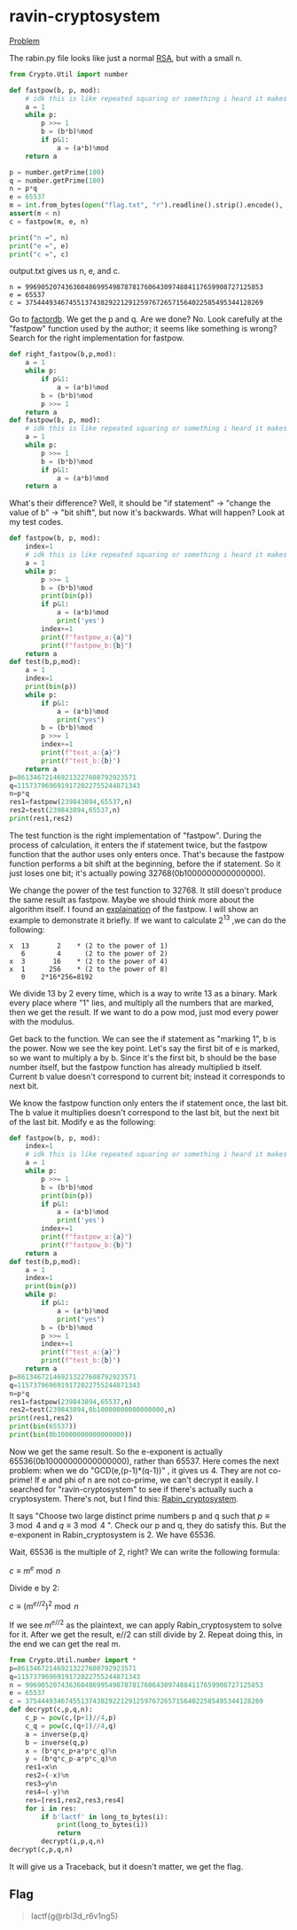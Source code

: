 # ravin-cryptosystem

[Problem](https://github.com/uclaacm/lactf-archive/tree/master/2023/crypto/ravin-cryptosystem)

The rabin.py file looks like just a normal [RSA](https://en.wikipedia.org/wiki/RSA_(cryptosystem)), but with a small n.

```python
from Crypto.Util import number

def fastpow(b, p, mod):
    # idk this is like repeated squaring or something i heard it makes pow faster
    a = 1
    while p:
        p >>= 1
        b = (b*b)%mod
        if p&1:
            a = (a*b)%mod
    return a

p = number.getPrime(100)
q = number.getPrime(100)
n = p*q
e = 65537
m = int.from_bytes(open("flag.txt", "r").readline().strip().encode(), 'big')
assert(m < n)
c = fastpow(m, e, n)

print("n =", n)
print("e =", e)
print("c =", c)
```

output.txt gives us n, e, and c.

```
n = 996905207436360486995498787817606430974884117659908727125853
e = 65537
c = 375444934674551374382922129125976726571564022585495344128269
```

Go to [factordb](http://www.factordb.com/index.php?query=996905207436360486995498787817606430974884117659908727125853). We get the p and q. Are we done? No. Look carefully at the "fastpow" function used by the author; it seems like something is wrong? Search for the right implementation for fastpow.

```python
def right_fastpow(b,p,mod):
    a = 1
    while p:
        if p&1:
            a = (a*b)%mod
        b = (b*b)%mod
        p >>= 1
    return a
def fastpow(b, p, mod):
    # idk this is like repeated squaring or something i heard it makes pow faster
    a = 1
    while p:
        p >>= 1
        b = (b*b)%mod
        if p&1:
            a = (a*b)%mod
    return a
```

What's their difference? Well, it should be "if statement" -> "change the value of b" -> "bit shift", but now it's backwards. What will happen? Look at my test codes.

```python
def fastpow(b, p, mod):
    index=1
    # idk this is like repeated squaring or something i heard it makes pow faster
    a = 1
    while p:
        p >>= 1
        b = (b*b)%mod
        print(bin(p))
        if p&1:
            a = (a*b)%mod
            print('yes')
        index+=1
        print(f"fastpow_a:{a}")
        print(f"fastpow_b:{b}")
    return a
def test(b,p,mod):
    a = 1
    index=1
    print(bin(p))
    while p:
        if p&1:
            a = (a*b)%mod
            print("yes")
        b = (b*b)%mod
        p >>= 1
        index+=1
        print(f"test_a:{a}")
        print(f"test_b:{b}")
    return a
p=861346721469213227608792923571
q=1157379696919172022755244871343
n=p*q
res1=fastpow(239843894,65537,n)
res2=test(239843894,65537,n)
print(res1,res2)
```

The test function is the right implementation of "fastpow". During the process of calculation, it enters the if statement twice, but the fastpow function that the author uses only enters once. That's because the fastpow function performs a bit shift at the beginning, before the if statement. So it just loses one bit; it's actually powing 32768(0b1000000000000000).

We change the power of the test function to 32768. It still doesn't produce the same result as fastpow. Maybe we should think more about the algorithm itself. I found an [explaination](https://www.youtube.com/watch?v=ne0gHR57qUU&list=PL8yHsr3EFj53L8sMbzIhhXSAOpuZ1Fov8&index=15) of the fastpow. I will show an example to demonstrate it briefly. If we want to calculate $2^{13}$ ,we can do the following:

```
x  13       2    * (2 to the power of 1)
   6        4      (2 to the power of 2)
x  3       16    * (2 to the power of 4)
x  1      256    * (2 to the power of 8)
   0    2*16*256=8192
```

We divide 13 by 2 every time, which is a way to write 13 as a binary. Mark every place where "1" lies, and multiply all the numbers that are marked, then we get the result. If we want to do a pow mod, just mod every power with the modulus.

Get back to the function. We can see the if statement as "marking 1", b is the power. Now we see the key point. Let's say the first bit of e is marked, so we want to multiply a by b. Since it's the first bit, b should be the base number itself, but the fastpow function has already multiplied b itself. Current b value doesn't correspond to current bit; instead it corresponds to next bit.

We know the fastpow function only enters the if statement once, the last bit. The b value it multiplies doesn't correspond to the last bit, but the next bit of the last bit. Modify e as the following:

```python
def fastpow(b, p, mod):
    index=1
    # idk this is like repeated squaring or something i heard it makes pow faster
    a = 1
    while p:
        p >>= 1
        b = (b*b)%mod
        print(bin(p))
        if p&1:
            a = (a*b)%mod
            print('yes')
        index+=1
        print(f"fastpow_a:{a}")
        print(f"fastpow_b:{b}")
    return a
def test(b,p,mod):
    a = 1
    index=1
    print(bin(p))
    while p:
        if p&1:
            a = (a*b)%mod
            print("yes")
        b = (b*b)%mod
        p >>= 1
        index+=1
        print(f"test_a:{a}")
        print(f"test_b:{b}")
    return a
p=861346721469213227608792923571
q=1157379696919172022755244871343
n=p*q
res1=fastpow(239843894,65537,n)
res2=test(239843894,0b10000000000000000,n)
print(res1,res2)
print(bin(65537))
print(bin(0b10000000000000000))
```

Now we get the same result. So the e-exponent is actually 65536(0b10000000000000000), rather than 65537. Here comes the next problem: when we do "GCD(e,(p-1)*(q-1))" , it gives us 4. They are not co-prime! If e and phi of n are not co-prime, we can't decrypt it easily. I searched for "ravin-cryptosystem" to see if there's actually such a cryptosystem. There's not, but I find this: [Rabin_cryptosystem](https://en.wikipedia.org/wiki/Rabin_cryptosystem).

It says "Choose two large distinct prime numbers p and q such that $p\equiv 3\bmod {4}$ and $q\equiv 3\bmod {4}$ ". Check our p and q, they do satisfy this. But the e-exponent in Rabin_cryptosystem is 2. We have 65536.

Wait, 65536 is the multiple of 2, right? We can write the following formula:

$c\equiv m^{e}\bmod {n}$

Divide e by 2:

$c\equiv (m^{e//2})^2\bmod {n}$

If we see $m^{e//2}$ as the plaintext, we can apply Rabin_cryptosystem to solve for it. After we get the result, e//2 can still divide by 2. Repeat doing this, in the end we can get the real m.

```python
from Crypto.Util.number import *
p=861346721469213227608792923571
q=1157379696919172022755244871343
n = 996905207436360486995498787817606430974884117659908727125853
e = 65537
c = 375444934674551374382922129125976726571564022585495344128269
def decrypt(c,p,q,n):
    c_p = pow(c,(p+1)//4,p)
    c_q = pow(c,(q+1)//4,q)
    a = inverse(p,q)
    b = inverse(q,p)
    x = (b*q*c_p+a*p*c_q)%n
    y = (b*q*c_p-a*p*c_q)%n
    res1=x%n
    res2=(-x)%n
    res3=y%n
    res4=(-y)%n
    res=[res1,res2,res3,res4]
    for i in res:
        if b'lactf' in long_to_bytes(i):
            print(long_to_bytes(i))
            return
        decrypt(i,p,q,n)
decrypt(c,p,q,n)
```

It will give us a Traceback, but it doesn't matter, we get the flag.

## Flag
> lactf{g@rbl3d_r6v1ng5}